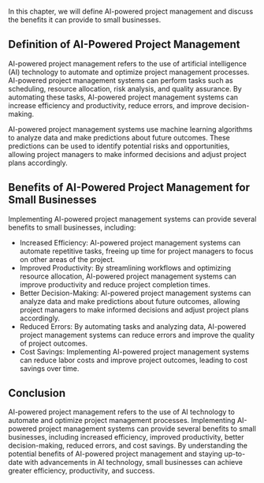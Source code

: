 

In this chapter, we will define AI-powered project management and discuss the benefits it can provide to small businesses.

Definition of AI-Powered Project Management
-------------------------------------------

AI-powered project management refers to the use of artificial intelligence (AI) technology to automate and optimize project management processes. AI-powered project management systems can perform tasks such as scheduling, resource allocation, risk analysis, and quality assurance. By automating these tasks, AI-powered project management systems can increase efficiency and productivity, reduce errors, and improve decision-making.

AI-powered project management systems use machine learning algorithms to analyze data and make predictions about future outcomes. These predictions can be used to identify potential risks and opportunities, allowing project managers to make informed decisions and adjust project plans accordingly.

Benefits of AI-Powered Project Management for Small Businesses
--------------------------------------------------------------

Implementing AI-powered project management systems can provide several benefits to small businesses, including:

* Increased Efficiency: AI-powered project management systems can automate repetitive tasks, freeing up time for project managers to focus on other areas of the project.
* Improved Productivity: By streamlining workflows and optimizing resource allocation, AI-powered project management systems can improve productivity and reduce project completion times.
* Better Decision-Making: AI-powered project management systems can analyze data and make predictions about future outcomes, allowing project managers to make informed decisions and adjust project plans accordingly.
* Reduced Errors: By automating tasks and analyzing data, AI-powered project management systems can reduce errors and improve the quality of project outcomes.
* Cost Savings: Implementing AI-powered project management systems can reduce labor costs and improve project outcomes, leading to cost savings over time.

Conclusion
----------

AI-powered project management refers to the use of AI technology to automate and optimize project management processes. Implementing AI-powered project management systems can provide several benefits to small businesses, including increased efficiency, improved productivity, better decision-making, reduced errors, and cost savings. By understanding the potential benefits of AI-powered project management and staying up-to-date with advancements in AI technology, small businesses can achieve greater efficiency, productivity, and success.
